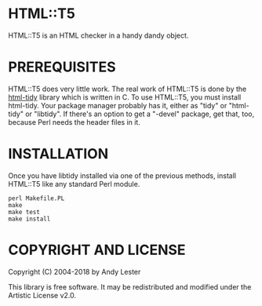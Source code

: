 HTML::T5
===========
HTML::T5 is an HTML checker in a handy dandy object.


PREREQUISITES
=============
HTML::T5 does very little work.  The real work of HTML::T5 is done
by the [html-tidy][1] library which is written in C.  To use HTML::T5,
you must install html-tidy.  Your package manager probably has it, either
as "tidy" or "html-tidy" or "libtidy".  If there's an option to get a
"-devel" package, get that, too, because Perl needs the header files
in it.


INSTALLATION
============
Once you have libtidy installed via one of the previous methods,
install HTML::T5 like any standard Perl module.

    perl Makefile.PL
    make
    make test
    make install


COPYRIGHT AND LICENSE
=====================
Copyright (C) 2004-2018 by Andy Lester

This library is free software.  It may be redistributed and modified
under the Artistic License v2.0.

  [1]: http://html-tidy.org/

